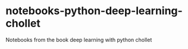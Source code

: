 # notebooks-python-deep-learning-chollet
Notebooks from the book deep learning  with python chollet
